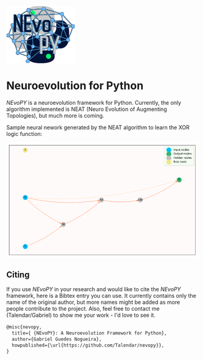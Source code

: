 <img src="./docs/imgs/nevopy.png" width="180">  <h1>Neuroevolution for Python</h1>

*NEvoPY* is a neuroevolution framework for Python. Currently, the only algorithm implemented is NEAT (Neuro Evolution of Augmenting Topologies), but much more is coming.

Sample neural nework generated by the NEAT algorithm to learn the XOR logic function:

<img src="./docs/imgs/sample_network.png" width="700">

<h2> Citing </h2>

If you use *NEvoPY* in your research and would like to cite the *NEvoPY* framework, here is a Bibtex entry you can use. It currently contains only the name of the original author, but more names might be added as more people contribute to the project. Also, feel free to contact me (Talendar/Gabriel) to show me your work - I'd love to see it.

```
@misc{nevopy,
  title={ {NEvoPY}: A Neuroevolution Framework for Python},
  author={Gabriel Guedes Nogueira},
  howpublished={\url{https://github.com/Talendar/nevopy}},   
}
```
